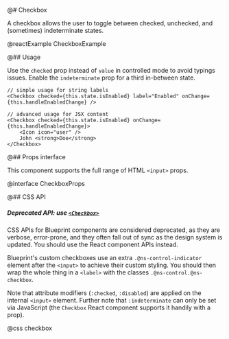 @# Checkbox

A checkbox allows the user to toggle between checked, unchecked, and (sometimes) indeterminate states.

@reactExample CheckboxExample

@## Usage

Use the `checked` prop instead of `value` in controlled mode to avoid typings issues.
Enable the `indeterminate` prop for a third in-between state.

```tsx
// simple usage for string labels
<Checkbox checked={this.state.isEnabled} label="Enabled" onChange={this.handleEnabledChange} />

// advanced usage for JSX content
<Checkbox checked={this.state.isEnabled} onChange={this.handleEnabledChange}>
    <Icon icon="user" />
    John <strong>Doe</strong>
</Checkbox>
```

@## Props interface

This component supports the full range of HTML `<input>` props.

@interface CheckboxProps

@## CSS API

<div class="@ns-callout @ns-intent-warning @ns-icon-warning-sign @ns-callout-has-body-content">
    <h5 class="@ns-heading">

Deprecated API: use [`<Checkbox>`](#core/components/checkbox)

</h5>

CSS APIs for Blueprint components are considered deprecated, as they are verbose, error-prone, and they
often fall out of sync as the design system is updated. You should use the React component APIs instead.

</div>

Blueprint's custom checkboxes use an extra `.@ns-control-indicator` element after the `<input>` to achieve
their custom styling. You should then wrap the whole thing in a `<label>` with the classes `.@ns-control.@ns-checkbox`.

Note that attribute modifiers (`:checked`, `:disabled`) are applied on the internal `<input>` element. Further note
that `:indeterminate` can only be set via JavaScript (the `Checkbox` React component supports it handily with a prop).

@css checkbox
